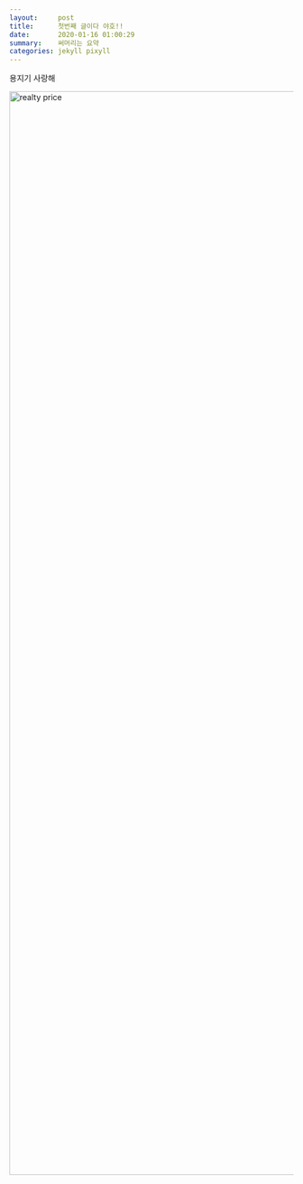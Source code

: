 ```yaml
---
layout:     post
title:      첫번째 글이다 야호!!
date:       2020-01-16 01:00:29
summary:    써머리는 요약
categories: jekyll pixyll
---
```


용지기 사랑해


<img src="https://mir-s3-cdn-cf.behance.net/project_modules/fs/fd3d2b90777523.5e2020e8b33d7.png" width="1920px" height="auto" title="우리집 공시가격은 얼마예요?" alt="realty price"/>